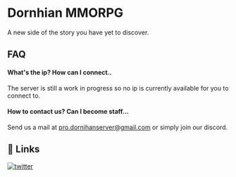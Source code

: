 
# Dornhian MMORPG

A new side of the story you have yet to discover.


## FAQ

#### What's the ip? How can I connect..

The server is still a work in progress
so no ip is currently available for you to connect to.

#### How to contact us? Can I become staff...

Send us a mail at pro.dornihanserver@gmail.com
or simply join our discord.


## 🔗 Links
[![twitter](https://img.shields.io/badge/twitter-1DA1F2?style=for-the-badge&logo=twitter&logoColor=white)](https://twitter.com/dornhian)

